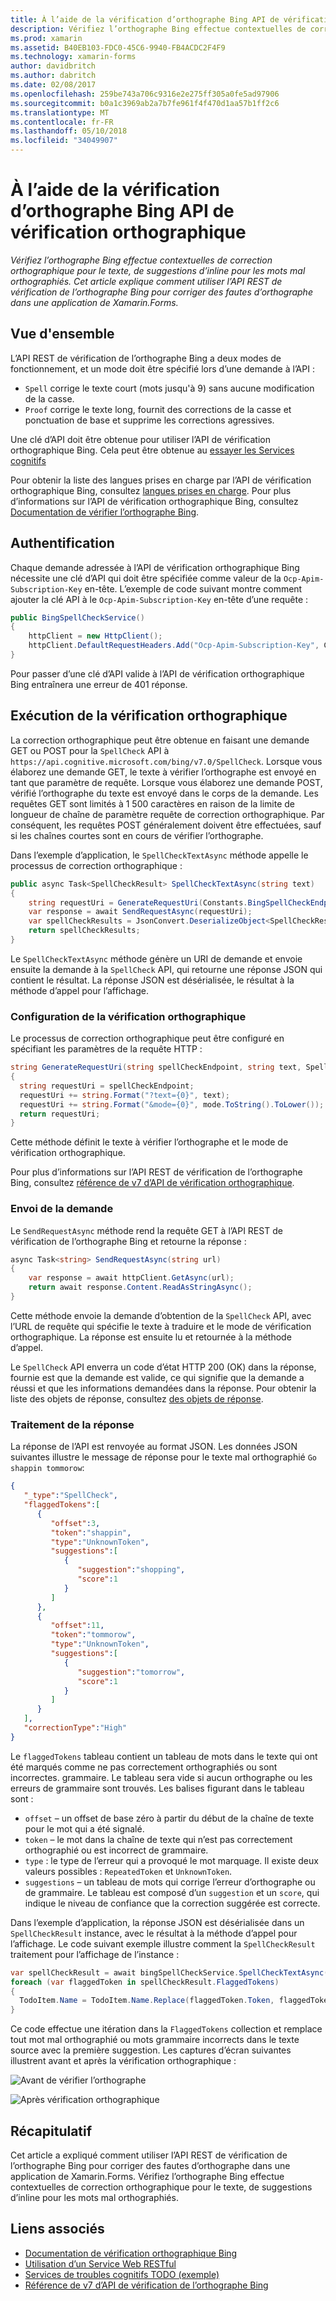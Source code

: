 ```yaml
---
title: À l’aide de la vérification d’orthographe Bing API de vérification orthographique
description: Vérifiez l’orthographe Bing effectue contextuelles de correction orthographique pour le texte, de suggestions d’inline pour les mots mal orthographiés. Cet article explique comment utiliser l’API REST de vérification de l’orthographe Bing pour corriger des fautes d’orthographe dans une application de Xamarin.Forms.
ms.prod: xamarin
ms.assetid: B40EB103-FDC0-45C6-9940-FB4ACDC2F4F9
ms.technology: xamarin-forms
author: davidbritch
ms.author: dabritch
ms.date: 02/08/2017
ms.openlocfilehash: 259be743a706c9316e2e275ff305a0fe5ad97906
ms.sourcegitcommit: b0a1c3969ab2a7b7fe961f4f470d1aa57b1ff2c6
ms.translationtype: MT
ms.contentlocale: fr-FR
ms.lasthandoff: 05/10/2018
ms.locfileid: "34049907"
---
```

# <a name="spell-checking-using-the-bing-spell-check-api"></a>À l’aide de la vérification d’orthographe Bing API de vérification orthographique

_Vérifiez l’orthographe Bing effectue contextuelles de correction orthographique pour le texte, de suggestions d’inline pour les mots mal orthographiés. Cet article explique comment utiliser l’API REST de vérification de l’orthographe Bing pour corriger des fautes d’orthographe dans une application de Xamarin.Forms._

## <a name="overview"></a>Vue d'ensemble

L’API REST de vérification de l’orthographe Bing a deux modes de fonctionnement, et un mode doit être spécifié lors d’une demande à l’API :

- `Spell` corrige le texte court (mots jusqu'à 9) sans aucune modification de la casse.
- `Proof` corrige le texte long, fournit des corrections de la casse et ponctuation de base et supprime les corrections agressives.

Une clé d’API doit être obtenue pour utiliser l’API de vérification orthographique Bing. Cela peut être obtenue au [essayer les Services cognitifs](https://azure.microsoft.com/try/cognitive-services/)

Pour obtenir la liste des langues prises en charge par l’API de vérification orthographique Bing, consultez [langues prises en charge](/azure/cognitive-services/bing-spell-check/bing-spell-check-supported-languages/). Pour plus d’informations sur l’API de vérification orthographique Bing, consultez [Documentation de vérifier l’orthographe Bing](/azure/cognitive-services/bing-spell-check/).

## <a name="authentication"></a>Authentification

Chaque demande adressée à l’API de vérification orthographique Bing nécessite une clé d’API qui doit être spécifiée comme valeur de la `Ocp-Apim-Subscription-Key` en-tête. L’exemple de code suivant montre comment ajouter la clé API à le `Ocp-Apim-Subscription-Key` en-tête d’une requête :

```csharp
public BingSpellCheckService()
{
    httpClient = new HttpClient();
    httpClient.DefaultRequestHeaders.Add("Ocp-Apim-Subscription-Key", Constants.BingSpellCheckApiKey);
}
```

Pour passer d’une clé d’API valide à l’API de vérification orthographique Bing entraînera une erreur de 401 réponse.

## <a name="performing-spell-checking"></a>Exécution de la vérification orthographique

La correction orthographique peut être obtenue en faisant une demande GET ou POST pour la `SpellCheck` API à `https://api.cognitive.microsoft.com/bing/v7.0/SpellCheck`. Lorsque vous élaborez une demande GET, le texte à vérifier l’orthographe est envoyé en tant que paramètre de requête. Lorsque vous élaborez une demande POST, vérifié l’orthographe du texte est envoyé dans le corps de la demande. Les requêtes GET sont limités à 1 500 caractères en raison de la limite de longueur de chaîne de paramètre requête de correction orthographique. Par conséquent, les requêtes POST généralement doivent être effectuées, sauf si les chaînes courtes sont en cours de vérifier l’orthographe.

Dans l’exemple d’application, le `SpellCheckTextAsync` méthode appelle le processus de correction orthographique :

```csharp
public async Task<SpellCheckResult> SpellCheckTextAsync(string text)
{
    string requestUri = GenerateRequestUri(Constants.BingSpellCheckEndpoint, text, SpellCheckMode.Spell);
    var response = await SendRequestAsync(requestUri);
    var spellCheckResults = JsonConvert.DeserializeObject<SpellCheckResult>(response);
    return spellCheckResults;
}
```

Le `SpellCheckTextAsync` méthode génère un URI de demande et envoie ensuite la demande à la `SpellCheck` API, qui retourne une réponse JSON qui contient le résultat. La réponse JSON est désérialisée, le résultat à la méthode d’appel pour l’affichage.

### <a name="configuring-spell-checking"></a>Configuration de la vérification orthographique

Le processus de correction orthographique peut être configuré en spécifiant les paramètres de la requête HTTP :

```csharp
string GenerateRequestUri(string spellCheckEndpoint, string text, SpellCheckMode mode)
{
  string requestUri = spellCheckEndpoint;
  requestUri += string.Format("?text={0}", text);                         // text to spell check
  requestUri += string.Format("&mode={0}", mode.ToString().ToLower());    // spellcheck mode - proof or spell
  return requestUri;
}
```

Cette méthode définit le texte à vérifier l’orthographe et le mode de vérification orthographique.

Pour plus d’informations sur l’API REST de vérification de l’orthographe Bing, consultez [référence de v7 d’API de vérification orthographique](/rest/api/cognitiveservices/bing-spell-check-api-v7-reference/).

### <a name="sending-the-request"></a>Envoi de la demande

Le `SendRequestAsync` méthode rend la requête GET à l’API REST de vérification de l’orthographe Bing et retourne la réponse :

```csharp
async Task<string> SendRequestAsync(string url)
{
    var response = await httpClient.GetAsync(url);
    return await response.Content.ReadAsStringAsync();
}
```

Cette méthode envoie la demande d’obtention de la `SpellCheck` API, avec l’URL de requête qui spécifie le texte à traduire et le mode de vérification orthographique. La réponse est ensuite lu et retournée à la méthode d’appel.

Le `SpellCheck` API enverra un code d’état HTTP 200 (OK) dans la réponse, fournie est que la demande est valide, ce qui signifie que la demande a réussi et que les informations demandées dans la réponse. Pour obtenir la liste des objets de réponse, consultez [des objets de réponse](/rest/api/cognitiveservices/bing-spell-check-api-v7-reference#response-objects).

### <a name="processing-the-response"></a>Traitement de la réponse

La réponse de l’API est renvoyée au format JSON. Les données JSON suivantes illustre le message de réponse pour le texte mal orthographié `Go shappin tommorow`:

```json
{  
   "_type":"SpellCheck",
   "flaggedTokens":[  
      {  
         "offset":3,
         "token":"shappin",
         "type":"UnknownToken",
         "suggestions":[  
            {  
               "suggestion":"shopping",
               "score":1
            }
         ]
      },
      {  
         "offset":11,
         "token":"tommorow",
         "type":"UnknownToken",
         "suggestions":[  
            {  
               "suggestion":"tomorrow",
               "score":1
            }
         ]
      }
   ],
   "correctionType":"High"
}
```

Le `flaggedTokens` tableau contient un tableau de mots dans le texte qui ont été marqués comme ne pas correctement orthographiés ou sont incorrectes. grammaire. Le tableau sera vide si aucun orthographe ou les erreurs de grammaire sont trouvés. Les balises figurant dans le tableau sont :

- `offset` – un offset de base zéro à partir du début de la chaîne de texte pour le mot qui a été signalé.
- `token` – le mot dans la chaîne de texte qui n’est pas correctement orthographié ou est incorrect de grammaire.
- `type` : le type de l’erreur qui a provoqué le mot marquage. Il existe deux valeurs possibles : `RepeatedToken` et `UnknownToken`.
- `suggestions` – un tableau de mots qui corrige l’erreur d’orthographe ou de grammaire. Le tableau est composé d’un `suggestion` et un `score`, qui indique le niveau de confiance que la correction suggérée est correcte.

Dans l’exemple d’application, la réponse JSON est désérialisée dans un `SpellCheckResult` instance, avec le résultat à la méthode d’appel pour l’affichage. Le code suivant exemple illustre comment la `SpellCheckResult` traitement pour l’affichage de l’instance :

```csharp
var spellCheckResult = await bingSpellCheckService.SpellCheckTextAsync(TodoItem.Name);
foreach (var flaggedToken in spellCheckResult.FlaggedTokens)
{
  TodoItem.Name = TodoItem.Name.Replace(flaggedToken.Token, flaggedToken.Suggestions.FirstOrDefault().Suggestion);
}
```

Ce code effectue une itération dans la `FlaggedTokens` collection et remplace tout mot mal orthographié ou mots grammaire incorrects dans le texte source avec la première suggestion. Les captures d’écran suivantes illustrent avant et après la vérification orthographique :

![](spell-check-images/before-spell-check.png "Avant de vérifier l’orthographe")

![](spell-check-images/after-spell-check.png "Après vérification orthographique")

## <a name="summary"></a>Récapitulatif

Cet article a expliqué comment utiliser l’API REST de vérification de l’orthographe Bing pour corriger des fautes d’orthographe dans une application de Xamarin.Forms. Vérifiez l’orthographe Bing effectue contextuelles de correction orthographique pour le texte, de suggestions d’inline pour les mots mal orthographiés.

## <a name="related-links"></a>Liens associés

- [Documentation de vérification orthographique Bing](/azure/cognitive-services/bing-spell-check/)
- [Utilisation d’un Service Web RESTful](~/xamarin-forms/data-cloud/consuming/rest.md)
- [Services de troubles cognitifs TODO (exemple)](https://developer.xamarin.com/samples/xamarin-forms/WebServices/TodoCognitiveServices/)
- [Référence de v7 d’API de vérification de l’orthographe Bing](/rest/api/cognitiveservices/bing-spell-check-api-v7-reference/)
